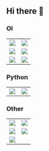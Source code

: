 ## Hi there 👋
### OI

<table>
  <tr>
    <td>
      <a href="https://github.com/OIerOrg/OI-Problems">
        <img align="center" src="https://github-readme-stats.vercel.app/api/pin/?username=OIerOrg&repo=OI-Problems&show_owner=true" />
      </a>
    </td>
    <td>
      <a href="https://github.com/OIerOrg/OI-Test">
        <img align="center" src="https://github-readme-stats.vercel.app/api/pin/?username=OIerOrg&repo=OI-Test&show_owner=true" />
      </a>
    </td>
  </tr>
  <tr>
    <td>
      <a href="https://github.com/OIerOrg/GraphEditorEN">
        <img align="center" src="https://github-readme-stats.vercel.app/api/pin/?username=OIerOrg&repo=GraphEditorEN&show_owner=true" />
      </a>
    </td>
    <td>
      <a href="https://github.com/OIerOrg/GraphEditorZH">
        <img align="center" src="https://github-readme-stats.vercel.app/api/pin/?username=OIerOrg&repo=GraphEditorZH&show_owner=true" />
      </a>
    </td>
  </tr>
  <tr>
    <td>
      <a href="https://github.com/OIerOrg/Luogu-Payment">
        <img align="center" src="https://github-readme-stats.vercel.app/api/pin/?username=OIerOrg&repo=Luogu-Payment&show_owner=true" />
      </a>
    </td>
    <td>
      <a href="https://github.com/OIerOrg/jiangly">
        <img align="center" src="https://github-readme-stats.vercel.app/api/pin/?username=OIerOrg&repo=jiangly&show_owner=true" />
      </a>
    </td>
  </tr>
</table>

### Python

<table>
  <tr>
    <td>
      <a href="https://github.com/OIerOrg/GreenhubLicence">
        <img align="center" src="https://github-readme-stats.vercel.app/api/pin/?username=OIerOrg&repo=GreenhubLicence&show_owner=true" />
      </a>
    </td>
    <td>
      <a href="https://github.com/OIerOrg/Flask-Example">
        <img align="center" src="https://github-readme-stats.vercel.app/api/pin/?username=OIerOrg&repo=Flask-Example&show_owner=true" />
      </a>
    </td>
  </tr>
</table>

### Other
<table>
  <tr>
    <td>
      <a href="https://github.com/OIerOrg/.github">
        <img align="center" src="https://github-readme-stats.vercel.app/api/pin/?username=OIerOrg&repo=.github&show_owner=true" />
      </a>
    </td>
    <td>
      <a href="https://github.com/OIerOrg/o1-preview-mirror">
        <img align="center" src="https://github-readme-stats.vercel.app/api/pin/?username=OIerOrg&repo=o1-preview-mirror&show_owner=true" />
      </a>
    </td>
  </tr>
  <tr>
    <td>
      <a href="https://github.com/OIerOrg/Netdisk">
        <img align="center" src="https://github-readme-stats.vercel.app/api/pin/?username=OIerOrg&repo=Netdisk&show_owner=true" />
      </a>
    </td>
    <td>
      <a href="https://github.com/OIerOrg/2FA">
        <img align="center" src="https://github-readme-stats.vercel.app/api/pin/?username=OIerOrg&repo=2FA&show_owner=true" />
      </a>
    </td>
  </tr>
  <tr>
    <td>
      <a href="https://github.com/OIerOrg/Hydro-difficult-to-text">
        <img align="center" src="https://github-readme-stats.vercel.app/api/pin/?username=OIerOrg&repo=Hydro-difficult-to-text&show_owner=true" />
      </a>
    </td>
  </tr>
</table>
